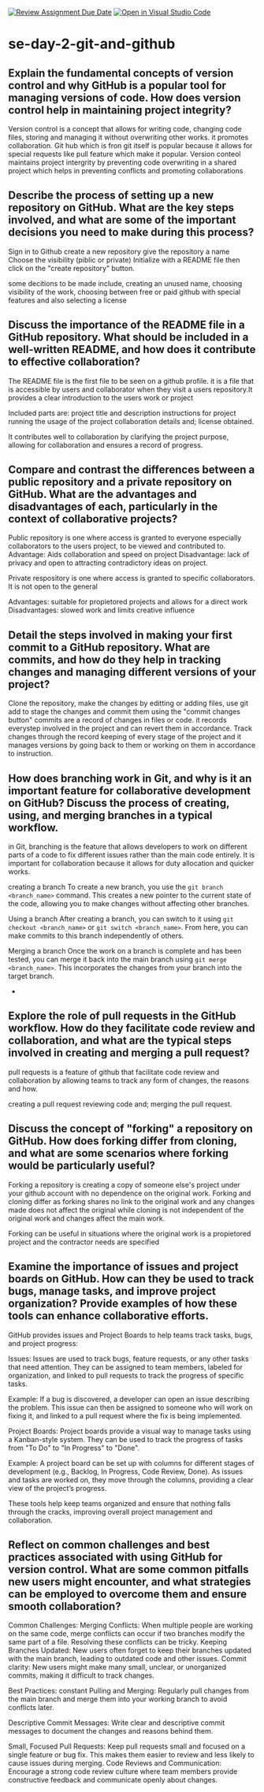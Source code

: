 [![Review Assignment Due Date](https://classroom.github.com/assets/deadline-readme-button-22041afd0340ce965d47ae6ef1cefeee28c7c493a6346c4f15d667ab976d596c.svg)](https://classroom.github.com/a/8wgCKhpZ)
[![Open in Visual Studio Code](https://classroom.github.com/assets/open-in-vscode-2e0aaae1b6195c2367325f4f02e2d04e9abb55f0b24a779b69b11b9e10269abc.svg)](https://classroom.github.com/online_ide?assignment_repo_id=15706573&assignment_repo_type=AssignmentRepo)
# se-day-2-git-and-github
## Explain the fundamental concepts of version control and why GitHub is a popular tool for managing versions of code. How does version control help in maintaining project integrity?

Version control is a concept that allows for writing code, changing code files, storing and managing it without overwriting other works. it promotes collaboration.
Git hub which is fron git itself is popular because it allows for special requests like pull feature which make it popular.
Version conteol maintains project intergrity by preventing code overwriting in a shared project which helps in preventing conflicts and promoting collaborations 

## Describe the process of setting up a new repository on GitHub. What are the key steps involved, and what are some of the important decisions you need to make during this process?
Sign in to Github
create a new repository 
give the repository a name
Choose the visibility (piblic or private)
Initialize with a README file
then click on the "create repository" button.

some decitions to be made include, creating an unused name, choosing visibility of the work, choosing between free or paid github with special features and also selecting a license 

## Discuss the importance of the README file in a GitHub repository. What should be included in a well-written README, and how does it contribute to effective collaboration?
The README file is the first file to be seen on a github profile. it is a file that is accessible by users and collaborator when they visit a users repository.It provides a clear introduction to the users work or project

Included parts are:
project title and description 
instructions for project running
the usage of the project
collaboration details and;
license obtained.

It contributes well to collaboration by clarifying the project purpose, allowing for collaboration and ensures a record of progress.


## Compare and contrast the differences between a public repository and a private repository on GitHub. What are the advantages and disadvantages of each, particularly in the context of collaborative projects?

Public repository is one where access is granted to everyone especially collaborators to the users project, to be viewed and contributed to.
Advantage: Aids collaboration and speed on project
Disadvantage: lack of privacy and open to attracting contradictory ideas on project.

Private respository is one where access is granted to specific collaborators. It is not open to the general

Advantages: suitable for propietored projects and allows for a direct work
Disadvantages: slowed work and limits creative influence 

## Detail the steps involved in making your first commit to a GitHub repository. What are commits, and how do they help in tracking changes and managing different versions of your project?

Clone the repository, make the changes by editting or adding files, use git add to stage the changes and commit them using the "commit changes button"
commits are a record of changes in files or code. it records everystep involved in the project and can revert them in accordance.
Track changes through the record keeping of every stage of the project and it manages versions by going back to them or working on them in accordance to instruction.

## How does branching work in Git, and why is it an important feature for collaborative development on GitHub? Discuss the process of creating, using, and merging branches in a typical workflow.

in Git, branching is the feature that allows developers to work on different parts of a code to fix different issues rather than the main code entirely.
It is important for collaboration because it allows for duty allocation and quicker works.

creating a branch
  To create a new branch, you use the `git branch <branch_name>` command. This creates a new pointer to the current state of the code, allowing you to make changes without affecting other branches.

Using a branch 
  After creating a branch, you can switch to it using `git checkout <branch_name>` or `git switch <branch_name>`. From here, you can make commits to this branch independently of others.

Merging a branch
  Once the work on a branch is complete and has been tested, you can merge it back into the main branch using `git merge <branch_name>`. This incorporates the changes from your branch into the target branch.


  - 

## Explore the role of pull requests in the GitHub workflow. How do they facilitate code review and collaboration, and what are the typical steps involved in creating and merging a pull request?

pull requests is a feature of github that facilitate code review and collaboration by allowing teams to track any form of changes, the reasons and how.

creating a pull request
reviewing code and;
merging the pull request.

## Discuss the concept of "forking" a repository on GitHub. How does forking differ from cloning, and what are some scenarios where forking would be particularly useful?

Forking a repository is creating a copy of someone else's project under your github account with no dependence on the original work.
Forking and cloning differ as forking shares no link to the original work and any changes made does not affect the original while cloning is not independent of the original work and changes affect the main work.

Forking can be useful in situations where the original work is a propietored project and the contractor needs are specified


## Examine the importance of issues and project boards on GitHub. How can they be used to track bugs, manage tasks, and improve project organization? Provide examples of how these tools can enhance collaborative efforts.


GitHub provides issues and Project Boards to help teams track tasks, bugs, and project progress:

Issues: 
  Issues are used to track bugs, feature requests, or any other tasks that need attention. They can be assigned to team members, labeled for organization, and linked to pull requests to track the progress of specific tasks.

Example: 
    If a bug is discovered, a developer can open an issue describing the problem. This issue can then be assigned to someone who will work on fixing it, and linked to a pull request where the fix is being implemented.

Project Boards: 
  Project boards provide a visual way to manage tasks using a Kanban-style system. They can be used to track the progress of tasks from "To Do" to "In Progress" to "Done".

Example: 
    A project board can be set up with columns for different stages of development (e.g., Backlog, In Progress, Code Review, Done). As issues and tasks are worked on, they move through the columns, providing a clear view of the project’s progress.

These tools help keep teams organized and ensure that nothing falls through the cracks, improving overall project management and collaboration.


## Reflect on common challenges and best practices associated with using GitHub for version control. What are some common pitfalls new users might encounter, and what strategies can be employed to overcome them and ensure smooth collaboration?

Common Challenges:
Merging Conflicts: When multiple people are working on the same code, merge conflicts can occur if two branches modify the same part of a file. Resolving these conflicts can be tricky.
Keeping Branches Updated: New users often forget to keep their branches updated with the main branch, leading to outdated code and other issues.
Commit clarity: New users might make many small, unclear, or unorganized commits, making it difficult to track changes.

Best Practices:
constant Pulling and Merging: Regularly pull changes from the main branch and merge them into your working branch to avoid conflicts later.

Descriptive Commit Messages: Write clear and descriptive commit messages to document the changes and reasons behind them.

Small, Focused Pull Requests: Keep pull requests small and focused on a single feature or bug fix. This makes them easier to review and less likely to cause issues during merging.
Code Reviews and Communication: Encourage a strong code review culture where team members provide constructive feedback and communicate openly about changes.
